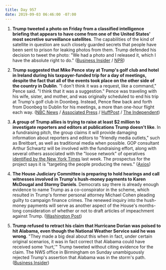 ```yaml
---
title: Day 957
date: 2019-09-03 06:46:00 -07:00
---
```


1. **Trump tweeted a photo on Friday from a classified intelligence briefing that appears to have come from one of the United States' most secretive surveillance satellites**. The capabilities of the kind of satellite in question are such closely guarded secrets that people have been sent to prison for leaking photos from them. Trump defended his decision to tweet the photo: "We had a photo and I released it, which I have the absolute right to do." ([Business Insider](https://www.businessinsider.com/trump-tweet-photo-usa-224-advanced-spy-satellite-2019-9) / [NPR](https://www.npr.org/2019/09/02/756673481/amateurs-identify-u-s-spy-satellite-behind-president-trumps-tweet))

2. **Trump suggested that Mike Pence stay at Trump's golf club and hotel in Ireland during his taxpayer-funded trip for a day of meetings, despite the fact that all of the events took place on the other side of the country in Dublin**. "I don't think it was a request, like a command," Pence said. "I think that it was a suggestion." Pence was traveling with his wife, sister, and mother, and was originally scheduled to end his trip at Trump's golf club in Doonbeg. Instead, Pence flew back and forth from Doonbeg to Dublin for his meetings, a more than one-hour flight each way. ([NBC News](https://www.nbcnews.com/politics/donald-trump/trump-made-suggestion-pence-stay-president-s-irish-golf-club-n1049026) / [Associated Press](https://apnews.com/0604821ef5cb478eb0eaaa0212bb5fcd) / [HuffPost](https://www.huffpost.com/entry/mike-pence-doonbeg-dublin-gold-course_n_5d6e06ffe4b011080453bda9) / [The Independent](https://www.independent.co.uk/news/world/europe/mike-pence-trump-golf-resort-doonbeg-ireland-visit-leo-varadkar-a9089541.html))

3. **A group of Trump allies is trying to raise at least $2 million to investigate reporters and editors at publications Trump doesn't like**. In a fundraising pitch, the group claims it will provide damaging information about reporters and editors to "friendly media outlets," such as Breitbart, as well as traditional media when possible. GOP consultant Arthur Schwartz will be involved with the fundraising effort, along with several others associated with the "loose network" of operatives [identified by the New York Times](https://www.nytimes.com/2019/08/25/us/politics/trump-allies-news-media.html) last week. The prospectus for the project says it is "targeting the people producing the news." ([Axios](https://www.axios.com/2020-presidential-campaign-trump-allies-journalists-6733432f-b008-45d3-99c2-9dca7931faff.html))

4. **The House Judiciary Committee is preparing to hold hearings and call witnesses involved in Trump's hush-money payments to Karen McDougal and Stormy Daniels**. Democrats say there is already enough evidence to name Trump as a co-conspirator in the scheme, which resulted in Trump's former personal attorney Michael Cohen pleading guilty to campaign finance crimes. The renewed inquiry into the hush-money payments will serve as another aspect of the House's months-long consideration of whether or not to draft articles of impeachment against Trump. ([Washington Post](https://www.washingtonpost.com/politics/congressional-democrats-plan-to-launch-inquiry-into-trumps-alleged-role-in-scheme-to-silence-affair-accusations/2019/09/02/d5075548-c9ad-11e9-8067-196d9f17af68_story.html))

5. **Trump refused to retract his claim that Hurricane Dorian was poised to hit Alabama, even though the National Weather Service said he was wrong**. "They made a big deal about this when in fact, under certain original scenarios, it was in fact correct that Alabama could have received some 'hurt,'" Trump tweeted without citing evidence for the claim. The NWS office in Birmingham on Sunday unambiguously rejected Trump's assertion that Alabama was in the storm's path. ([Business Insider](https://www.businessinsider.com/trump-refuses-to-retract-claim-hurricane-dorian-couldve-hit-alabama-2019-9?utm_source=reddit.com))